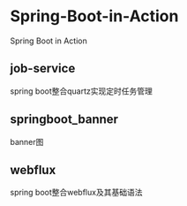 # Spring-Boot-in-Action
Spring Boot in Action
## job-service
spring boot整合quartz实现定时任务管理

## springboot_banner

banner图

## webflux
spring boot整合webflux及其基础语法
